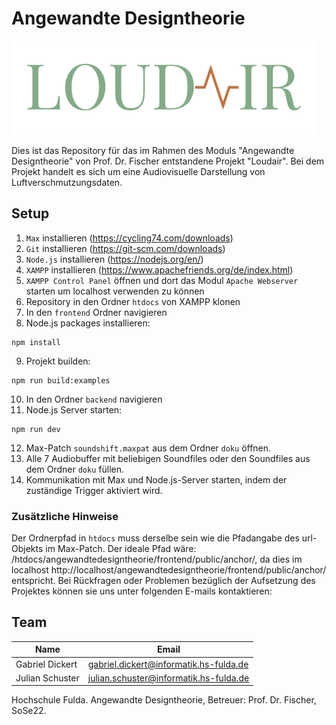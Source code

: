 # Angewandte Designtheorie

<img src="./doku/LoudAir.PNG" alt="Logo" height="150px">

Dies ist das Repository für das im Rahmen des Moduls "Angewandte Designtheorie" von Prof. Dr. Fischer entstandene Projekt "Loudair".
Bei dem Projekt handelt es sich um eine Audiovisuelle Darstellung von Luftverschmutzungsdaten.

## Setup
1. `Max` installieren (https://cycling74.com/downloads)
2. `Git` installieren (https://git-scm.com/downloads)
3. `Node.js` installieren (https://nodejs.org/en/)
4. `XAMPP` installieren (https://www.apachefriends.org/de/index.html)
5. `XAMPP Control Panel` öffnen und dort das Modul `Apache Webserver` starten um localhost verwenden zu können
6. Repository in den Ordner `htdocs` von XAMPP klonen
7. In den `frontend` Ordner navigieren
8. Node.js packages installieren:

```
npm install
```

9. Projekt builden:

```
npm run build:examples
```

10. In den Ordner `backend` navigieren
11. Node.js Server starten:

```
npm run dev
```

12. Max-Patch `soundshift.maxpat` aus dem Ordner `doku` öffnen.
13. Alle 7 Audiobuffer mit beliebigen Soundfiles oder den Soundfiles aus dem Ordner `doku` füllen.
14. Kommunikation mit Max und Node.js-Server starten, indem der zuständige Trigger aktiviert wird. 

### Zusätzliche Hinweise

Der Ordnerpfad in `htdocs` muss derselbe sein wie die Pfadangabe des url-Objekts im Max-Patch. 
Der ideale Pfad wäre: /htdocs/angewandtedesigntheorie/frontend/public/anchor/, da dies im localhost http://localhost/angewandtedesigntheorie/frontend/public/anchor/ entspricht.
Bei Rückfragen oder Problemen bezüglich der Aufsetzung des Projektes können sie uns unter folgenden E-mails kontaktieren:

## Team

| Name            | Email                                  |
| --------------- | -------------------------------------- |
| Gabriel Dickert | gabriel.dickert@informatik.hs-fulda.de |
| Julian Schuster | julian.schuster@informatik.hs-fulda.de |

Hochschule Fulda. Angewandte Designtheorie, Betreuer: Prof. Dr. Fischer, SoSe22.
